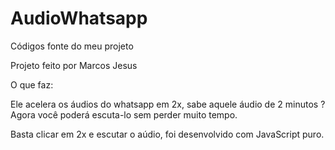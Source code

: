 # AudioWhatsapp
 Códigos fonte do meu projeto

 Projeto feito por Marcos Jesus


O que faz:

Ele acelera os áudios do whatsapp em 2x, sabe aquele áudio de 2 minutos ?
Agora você poderá escuta-lo sem perder muito tempo.

Basta clicar em 2x e escutar o aúdio, foi desenvolvido com JavaScript puro.
